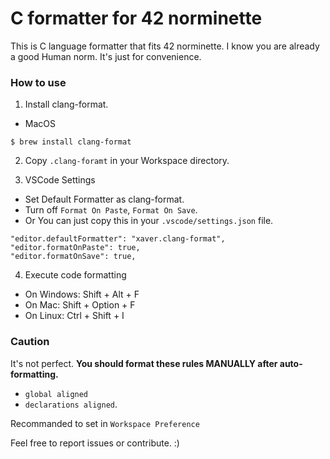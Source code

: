# C formatter for 42 norminette

This is C language formatter that fits 42 norminette.
I know you are already a good Human norm.
It's just for convenience.

### How to use
1. Install clang-format.
- MacOS
```
$ brew install clang-format
```

2. Copy `.clang-foramt` in your Workspace directory.

3. VSCode Settings
- Set Default Formatter as clang-format.
- Turn off `Format On Paste`, `Format On Save`.
- Or You can just copy this in your `.vscode/settings.json` file.
```
"editor.defaultFormatter": "xaver.clang-format",
"editor.formatOnPaste": true,
"editor.formatOnSave": true,
```

4. Execute code formatting
- On Windows: Shift + Alt + F
- On Mac: Shift + Option + F
- On Linux: Ctrl + Shift + I

### Caution
It's not perfect.
**You should format these rules MANUALLY after auto-formatting.**
- `global aligned`
- `declarations aligned`.

Recommanded to set in `Workspace Preference`

Feel free to report issues or contribute. :)
